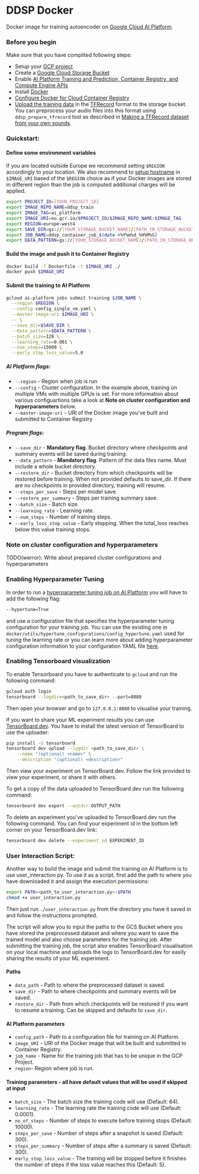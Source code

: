 # DDSP Docker

Docker image for training autoencoder on [Google Cloud AI Platform](https://cloud.google.com/ai-platform).

### Before you begin
Make sure that you have complited following steps:
* Setup your [GCP project](https://cloud.google.com/resource-manager/docs/creating-managing-projects)
* Create a [Google Cloud Storage Bucket](https://cloud.google.com/storage/docs/creating-buckets)
* Enable [AI Platform Training and Prediction, Container Registry, and Compute Engine APIs](https://pantheon.corp.google.com/flows/enableapi?apiid=ml.googleapis.com,compute_component,containerregistry.googleapis.com)
* Install [Docker](https://docs.docker.com/engine/install/)
* [Configure Docker for Cloud Container Registry](https://cloud.google.com/container-registry/docs/pushing-and-pulling)
* [Upload the training data](https://cloud.google.com/storage/docs/uploading-objects) in the [TFRecord](https://www.tensorflow.org/tutorials/load_data/tfrecord) format to the storage bucket. You can preprocess your audio files into this format using `ddsp_prepare_tfrecord` tool as described in [Making a TFRecord dataset from your own sounds](https://github.com/magenta/ddsp/tree/master/ddsp/training/data_preparation).

### Quickstart:

#### Define some environment variables

If you are located outside Europe we recommend setting `$REGION` accordingly to your location. We also recommend to [setup hostname](https://cloud.google.com/container-registry/docs/pushing-and-pulling#tag_the_local_image_with_the_registry_name) in `$IMAGE_URI` based of the `$REGION` choice as if your Docker images are stored in different region than the job is computed additional charges will be applied. 

```bash
export PROJECT_ID=[YOUR_PROJECT_ID]
export IMAGE_REPO_NAME=ddsp_train
export IMAGE_TAG=ai_platform
export IMAGE_URI=eu.gcr.io/$PROJECT_ID/$IMAGE_REPO_NAME:$IMAGE_TAG
export REGION=europe-west4
export SAVE_DIR=gs://[YOUR_STORAGE_BUCKET_NAME]/[PATH_IN_STORAGE_BUCKET]
export JOB_NAME=ddsp_container_job_$(date +%Y%m%d_%H%M%S)
export DATA_PATTERN=gs://[YOUR_STORAGE_BUCKET_NAME]/[PATH_IN_STORAGE_BUCKET]/train.tfrecord*
```
#### Build the image and push it to Container Registry

```bash
docker build -f Dockerfile -t $IMAGE_URI ./
docker push $IMAGE_URI
```

#### Submit the training to AI Platform
```bash
gcloud ai-platform jobs submit training $JOB_NAME \
  --region $REGION \
  --config config_single_vm.yaml \
  --master-image-uri $IMAGE_URI \
  -- \
  --save_dir=$SAVE_DIR \
  --data_pattern=$DATA_PATTERN \
  --batch_size=128 \
  --learning_rate=0.001 \
  --num_steps=15000 \
  --early_stop_loss_value=5.0
```
##### AI Platform flags:
* `--region` - Region when job is run
* `--config` - Cluster configuration. In the example above, training on multiple VMs with multiple GPUs is set. For more information about various configuartions take a look at **Note on cluster configuration and hyperparameters** below.
* `--master-image-uri` - URI of the Docker image you've built and submitted to Container Registry

##### Program flags:
* `--save_dir` - **Mandatory flag**. Bucket directory where checkpoints and summary events will be saved during training.
* `--data_pattern` - **Mandatory flag**. Pattern of the data files name. Must include a whole bucket directory.
* `--restore_dir` - Bucket directory from which checkpoints will be restored before training. When not provided defaults to save_dir. If there are no checkpoints in provided directory, training will resume.
* `--steps_per_save` - Steps per model save.
* `--restore_per_summary` - Steps per training summary save.
* `--batch_size` - Batch size.
* `--learning_rate` - Learning rate.
* `--num_steps` - Number of training steps.
* `--early_loss_stop_value` - Early stopping. When the total_loss reaches below this value training stops.


### Note on cluster configuration and hyperparameters

TODO(werror): Write about prepared cluster configurations and hyperparameters

### Enabling Hyperparameter Tuning

In order to run a [hyperparameter tuning job on AI Platform](https://cloud.google.com/ai-platform/training/docs/hyperparameter-tuning-overview) you will have to add the following flag:

```bash
--hypertune=True
```
and use a configuration file that specifies the hyperparameter tuning configuration for your training job.
You can use the existing one in `docker/utils/hypertune_configurations/config_hypertune.yaml` used for tuning the learning rate or you can learn more about adding hyperparameter configuration information to your configuration YAML file [here](https://cloud.google.com/ai-platform/training/docs/using-hyperparameter-tuning#job-config).

### Enabling Tensorboard visualization

To enable Tensorboard you have to authenticate to `gcloud` and run the following command:

```bash
gcloud auth login
tensorboard --logdir=<path_to_save_dir> --port=8080
```

Then open your browser and go to `127.0.0.1:8080` to visualise your training.

If you want to share your ML experiment results you can use [TensorBoard.dev](https://tensorboard.dev/).
You have to install the latest version of TensorBoard to use the uploader:

```bash
pip install -U tensorboard
tensorboard dev upload --logdir <path_to_save_dir> \
    --name "(optional) <name>" \
    --description "(optional) <description>"
```

Then view your experiment on TensorBoard.dev. Follow the link provided to view your experiment, or share it with others.

To get a copy of the data uploaded to TensorBoard.dev run the following command:

```bash
tensorboard dev export --outdir OUTPUT_PATH
```

To delete an experiment you've uploaded to TensorBoard.dev run the following command. You can find your experiment id in the bottom left corner on your TensorBoard.dev link:

```bash
tensorboard dev delete --experiment_id EXPERIMENT_ID
```

### User Interaction Script:

Another way to build the image and submit the training on AI Platform is to use user_interaction.py.
To use it as a script, first add the path to where you have downloaded it and assign the execution permissions:

```bash
export PATH=<path_to_user_interaction.py>:$PATH
chmod +x user_interaction.py
```

Then just run `./user_interaction.py` from the directory you have it saved in and follow the instructions prompted.

The script will allow you to input the paths to the GCS Bucket where you have stored the preprocessed dataset and where you want to save the trained model and also choose parameters for the training job.
After submitting the training job, the script also enables TensorBoard visualisation on your local machine and uploads the logs to TensorBoard.dev for easily sharing the results of your ML experiment.

#### Paths
* `data_path` - Path to where the preprocessed dataset is saved.
* `save_dir` - Path to where checkpoints and summary events will be saved.
* `restore_dir` - Path from which checkpoints will be restored if you want to resume a training. Can be skipped and defaults to `save_dir`.

#### AI Platform parameters
* `config_path` - Path to a configuration file for training on AI Platform.
* `image_URI` - URI of the Docker image that will be built and submitted to Container Registry.
* `job_name` - Name for the training job that has to be unique in the GCP Project.
* `region`- Region where job is run.

#### Training parameters - all have default values that will be used if skipped at input
* `batch_size` - The batch size the training code will use (Default: 64).
* `learning_rate` - The learning rate the training code will use (Default: 0.0001).
* `no_of_steps` - Number of steps to execute before training stops (Default: 10000).
* `steps_per_save` - Number of steps after a snapshot is saved (Default: 300).
* `steps_per_summary` - Number of steps after a summary is saved (Default: 300).
* `early_stop_loss_value` - The training will be stopped before it finishes the number of steps if the loss value reaches this (Default: 5).
